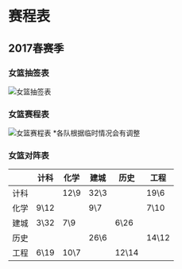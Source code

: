 # 赛程表

## 2017春赛季
### 女篮抽签表
![女篮抽签表](http://7xv2os.com1.z0.glb.clouddn.com/2017_spring_draw.PNG)

### 女篮赛程表
![女篮赛程表](http://7xv2os.com1.z0.glb.clouddn.com/2017_spring_schedule.JPG)
*各队根据临时情况会有调整

### 女篮对阵表
|   |计科  |化学  |建城  |历史 |工程  |
|---|-----|-----|-----|-----|-----|
|计科|     | 12\9| 32\3|     | 19\6|
|化学| 9\12|     |  9\7|     | 7\10|
|建城| 3\32|  7\9|     | 6\26|     |
|历史|     |     | 26\6|     |14\12|
|工程| 6\19| 10\7|     |12\14|     |